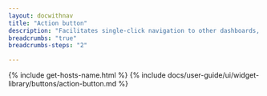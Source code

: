 ```yaml
---
layout: docwithnav
title: "Action button"
description: "Facilitates single-click navigation to other dashboards, states, or custom actions. Configurable settings allow for on-click action definition and conditions for button activation or deactivation. It offers various layouts and custom styling options for different states."
breadcrumbs: "true"
breadcrumbs-steps: "2"

---
```

{% include get-hosts-name.html %}
{% include docs/user-guide/ui/widget-library/buttons/action-button.md %}
